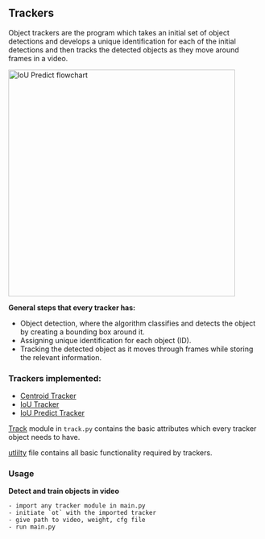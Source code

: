 ## Trackers

Object trackers are the program which takes an initial set of object detections and develops a unique identification for each of the initial detections and then tracks the detected objects as they move around frames in a video.

<img src="../assets/tracker.gif" alt="IoU Predict flowchart" style="width:450px;"/>

</br>

**General steps that every tracker has:**

- Object detection, where the algorithm classifies and detects the object by creating a bounding box around it. 
- Assigning unique identification for each object (ID). 
- Tracking the detected object as it moves through frames while storing the relevant information.

### Trackers implemented:

- [Centroid Tracker](./centroid_tracker/)
- [IoU Tracker](./iou_tracker/)
- [IoU Predict Tracker](./iou_pred_tracker/)

[Track](./track.py) module in `track.py` contains the basic attributes which every tracker object needs to have.

[utlilty](./utility/) file contains all basic functionality required by trackers.

### Usage

**Detect and train objects in video**

```
- import any tracker module in main.py
- initiate `ot` with the imported tracker
- give path to video, weight, cfg file
- run main.py
```
